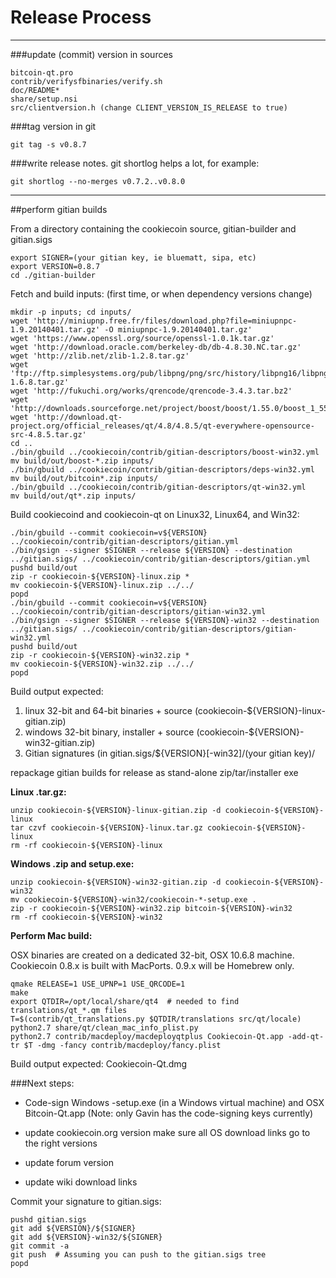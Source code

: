 Release Process
====================

* * *

###update (commit) version in sources


	bitcoin-qt.pro
	contrib/verifysfbinaries/verify.sh
	doc/README*
	share/setup.nsi
	src/clientversion.h (change CLIENT_VERSION_IS_RELEASE to true)

###tag version in git

	git tag -s v0.8.7

###write release notes. git shortlog helps a lot, for example:

	git shortlog --no-merges v0.7.2..v0.8.0

* * *

##perform gitian builds

 From a directory containing the cookiecoin source, gitian-builder and gitian.sigs
  
	export SIGNER=(your gitian key, ie bluematt, sipa, etc)
	export VERSION=0.8.7
	cd ./gitian-builder

 Fetch and build inputs: (first time, or when dependency versions change)

	mkdir -p inputs; cd inputs/
	wget 'http://miniupnp.free.fr/files/download.php?file=miniupnpc-1.9.20140401.tar.gz' -O miniupnpc-1.9.20140401.tar.gz'
	wget 'https://www.openssl.org/source/openssl-1.0.1k.tar.gz'
	wget 'http://download.oracle.com/berkeley-db/db-4.8.30.NC.tar.gz'
	wget 'http://zlib.net/zlib-1.2.8.tar.gz'
	wget 'ftp://ftp.simplesystems.org/pub/libpng/png/src/history/libpng16/libpng-1.6.8.tar.gz'
	wget 'http://fukuchi.org/works/qrencode/qrencode-3.4.3.tar.bz2'
	wget 'http://downloads.sourceforge.net/project/boost/boost/1.55.0/boost_1_55_0.tar.bz2'
	wget 'http://download.qt-project.org/official_releases/qt/4.8/4.8.5/qt-everywhere-opensource-src-4.8.5.tar.gz'
	cd ..
	./bin/gbuild ../cookiecoin/contrib/gitian-descriptors/boost-win32.yml
	mv build/out/boost-*.zip inputs/
	./bin/gbuild ../cookiecoin/contrib/gitian-descriptors/deps-win32.yml
	mv build/out/bitcoin*.zip inputs/
	./bin/gbuild ../cookiecoin/contrib/gitian-descriptors/qt-win32.yml
	mv build/out/qt*.zip inputs/

 Build cookiecoind and cookiecoin-qt on Linux32, Linux64, and Win32:
  
	./bin/gbuild --commit cookiecoin=v${VERSION} ../cookiecoin/contrib/gitian-descriptors/gitian.yml
	./bin/gsign --signer $SIGNER --release ${VERSION} --destination ../gitian.sigs/ ../cookiecoin/contrib/gitian-descriptors/gitian.yml
	pushd build/out
	zip -r cookiecoin-${VERSION}-linux.zip *
	mv cookiecoin-${VERSION}-linux.zip ../../
	popd
	./bin/gbuild --commit cookiecoin=v${VERSION} ../cookiecoin/contrib/gitian-descriptors/gitian-win32.yml
	./bin/gsign --signer $SIGNER --release ${VERSION}-win32 --destination ../gitian.sigs/ ../cookiecoin/contrib/gitian-descriptors/gitian-win32.yml
	pushd build/out
	zip -r cookiecoin-${VERSION}-win32.zip *
	mv cookiecoin-${VERSION}-win32.zip ../../
	popd

  Build output expected:

  1. linux 32-bit and 64-bit binaries + source (cookiecoin-${VERSION}-linux-gitian.zip)
  2. windows 32-bit binary, installer + source (cookiecoin-${VERSION}-win32-gitian.zip)
  3. Gitian signatures (in gitian.sigs/${VERSION}[-win32]/(your gitian key)/

repackage gitian builds for release as stand-alone zip/tar/installer exe

**Linux .tar.gz:**

	unzip cookiecoin-${VERSION}-linux-gitian.zip -d cookiecoin-${VERSION}-linux
	tar czvf cookiecoin-${VERSION}-linux.tar.gz cookiecoin-${VERSION}-linux
	rm -rf cookiecoin-${VERSION}-linux

**Windows .zip and setup.exe:**

	unzip cookiecoin-${VERSION}-win32-gitian.zip -d cookiecoin-${VERSION}-win32
	mv cookiecoin-${VERSION}-win32/cookiecoin-*-setup.exe .
	zip -r cookiecoin-${VERSION}-win32.zip bitcoin-${VERSION}-win32
	rm -rf cookiecoin-${VERSION}-win32

**Perform Mac build:**

  OSX binaries are created on a dedicated 32-bit, OSX 10.6.8 machine.
  Cookiecoin 0.8.x is built with MacPorts.  0.9.x will be Homebrew only.

	qmake RELEASE=1 USE_UPNP=1 USE_QRCODE=1
	make
	export QTDIR=/opt/local/share/qt4  # needed to find translations/qt_*.qm files
	T=$(contrib/qt_translations.py $QTDIR/translations src/qt/locale)
	python2.7 share/qt/clean_mac_info_plist.py
	python2.7 contrib/macdeploy/macdeployqtplus Cookiecoin-Qt.app -add-qt-tr $T -dmg -fancy contrib/macdeploy/fancy.plist

 Build output expected: Cookiecoin-Qt.dmg

###Next steps:

* Code-sign Windows -setup.exe (in a Windows virtual machine) and
  OSX Bitcoin-Qt.app (Note: only Gavin has the code-signing keys currently)

* update cookiecoin.org version
  make sure all OS download links go to the right versions

* update forum version

* update wiki download links

Commit your signature to gitian.sigs:

	pushd gitian.sigs
	git add ${VERSION}/${SIGNER}
	git add ${VERSION}-win32/${SIGNER}
	git commit -a
	git push  # Assuming you can push to the gitian.sigs tree
	popd

